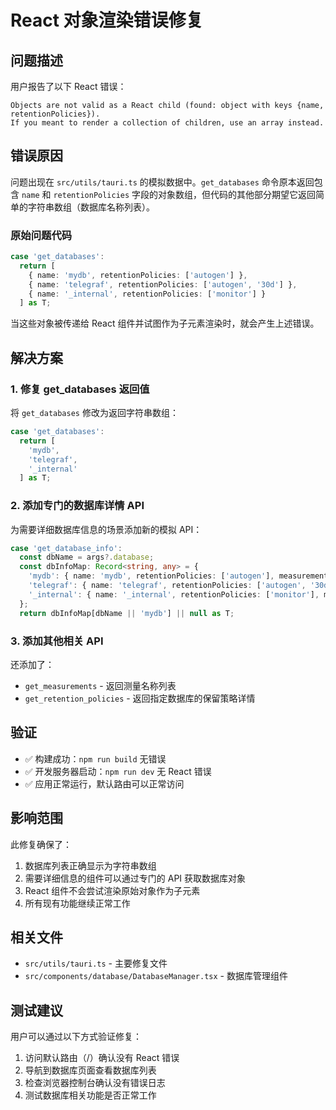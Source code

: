 # React 对象渲染错误修复

## 问题描述

用户报告了以下 React 错误：

```
Objects are not valid as a React child (found: object with keys {name, retentionPolicies}).
If you meant to render a collection of children, use an array instead.
```

## 错误原因

问题出现在 `src/utils/tauri.ts` 的模拟数据中。`get_databases` 命令原本返回包含 `name` 和 `retentionPolicies` 字段的对象数组，但代码的其他部分期望它返回简单的字符串数组（数据库名称列表）。

### 原始问题代码

```typescript
case 'get_databases':
  return [
    { name: 'mydb', retentionPolicies: ['autogen'] },
    { name: 'telegraf', retentionPolicies: ['autogen', '30d'] },
    { name: '_internal', retentionPolicies: ['monitor'] }
  ] as T;
```

当这些对象被传递给 React 组件并试图作为子元素渲染时，就会产生上述错误。

## 解决方案

### 1. 修复 get_databases 返回值

将 `get_databases` 修改为返回字符串数组：

```typescript
case 'get_databases':
  return [
    'mydb',
    'telegraf',
    '_internal'
  ] as T;
```

### 2. 添加专门的数据库详情 API

为需要详细数据库信息的场景添加新的模拟 API：

```typescript
case 'get_database_info':
  const dbName = args?.database;
  const dbInfoMap: Record<string, any> = {
    'mydb': { name: 'mydb', retentionPolicies: ['autogen'], measurementCount: 5 },
    'telegraf': { name: 'telegraf', retentionPolicies: ['autogen', '30d'], measurementCount: 12 },
    '_internal': { name: '_internal', retentionPolicies: ['monitor'], measurementCount: 3 }
  };
  return dbInfoMap[dbName || 'mydb'] || null as T;
```

### 3. 添加其他相关 API

还添加了：

- `get_measurements` - 返回测量名称列表
- `get_retention_policies` - 返回指定数据库的保留策略详情

## 验证

- ✅ 构建成功：`npm run build` 无错误
- ✅ 开发服务器启动：`npm run dev` 无 React 错误
- ✅ 应用正常运行，默认路由可以正常访问

## 影响范围

此修复确保了：

1. 数据库列表正确显示为字符串数组
2. 需要详细信息的组件可以通过专门的 API 获取数据库对象
3. React 组件不会尝试渲染原始对象作为子元素
4. 所有现有功能继续正常工作

## 相关文件

- `src/utils/tauri.ts` - 主要修复文件
- `src/components/database/DatabaseManager.tsx` - 数据库管理组件

## 测试建议

用户可以通过以下方式验证修复：

1. 访问默认路由（/）确认没有 React 错误
2. 导航到数据库页面查看数据库列表
3. 检查浏览器控制台确认没有错误日志
4. 测试数据库相关功能是否正常工作
